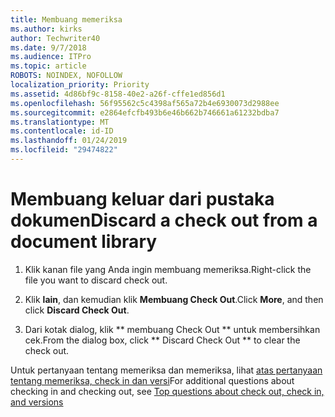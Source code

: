 ```yaml
---
title: Membuang memeriksa
ms.author: kirks
author: Techwriter40
ms.date: 9/7/2018
ms.audience: ITPro
ms.topic: article
ROBOTS: NOINDEX, NOFOLLOW
localization_priority: Priority
ms.assetid: 4d86bf9c-8158-40e2-a26f-cffe1ed856d1
ms.openlocfilehash: 56f95562c5c4398af565a72b4e6930073d2988ee
ms.sourcegitcommit: e2864efcfb493b6e46b662b746661a61232bdba7
ms.translationtype: MT
ms.contentlocale: id-ID
ms.lasthandoff: 01/24/2019
ms.locfileid: "29474822"
---
```

# <a name="discard-a-check-out-from-a-document-library"></a><span data-ttu-id="076bb-102">Membuang keluar dari pustaka dokumen</span><span class="sxs-lookup"><span data-stu-id="076bb-102">Discard a check out from a document library</span></span>

1. <span data-ttu-id="076bb-103">Klik kanan file yang Anda ingin membuang memeriksa.</span><span class="sxs-lookup"><span data-stu-id="076bb-103">Right-click the file you want to discard check out.</span></span>
    
2. <span data-ttu-id="076bb-104">Klik **lain**, dan kemudian klik **Membuang Check Out**.</span><span class="sxs-lookup"><span data-stu-id="076bb-104">Click **More**, and then click **Discard Check Out**.</span></span> 
    
3. <span data-ttu-id="076bb-105">Dari kotak dialog, klik \*\* membuang Check Out \*\* untuk membersihkan cek.</span><span class="sxs-lookup"><span data-stu-id="076bb-105">From the dialog box, click \*\* Discard Check Out \*\* to clear the check out.</span></span> 
    
<span data-ttu-id="076bb-106">Untuk pertanyaan tentang memeriksa dan memeriksa, lihat [atas pertanyaan tentang memeriksa, check in dan versi](https://go.microsoft.com/fwlink/?linkid=2018786)</span><span class="sxs-lookup"><span data-stu-id="076bb-106">For additional questions about checking in and checking out, see [Top questions about check out, check in, and versions](https://go.microsoft.com/fwlink/?linkid=2018786)</span></span>
  

